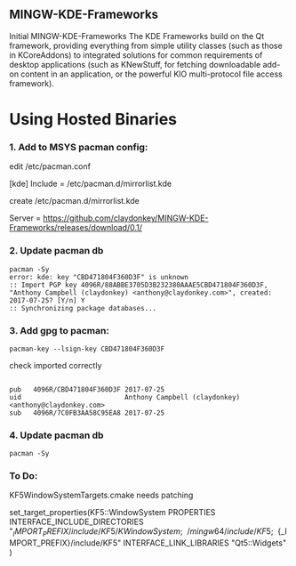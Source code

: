 ## MINGW-KDE-Frameworks
Initial MINGW-KDE-Frameworks
The KDE Frameworks build on the Qt framework, providing everything from simple utility classes (such as those in KCoreAddons) to integrated solutions for common requirements of desktop applications (such as KNewStuff, for fetching downloadable add-on content in an application, or the powerful KIO multi-protocol file access framework).

# Using Hosted Binaries
### 1. Add to MSYS pacman config:

edit /etc/pacman.conf

[kde]
Include = /etc/pacman.d/mirrorlist.kde

create /etc/pacman.d/mirrorlist.kde

Server = https://github.com/claydonkey/MINGW-KDE-Frameworks/releases/download/0.1/

### 2. Update pacman db

```
pacman -Sy
error: kde: key "CBD471804F360D3F" is unknown
:: Import PGP key 4096R/88ABBE3705D3B232380AAAE5CBD471804F360D3F, "Anthony Campbell (claydonkey) <anthony@claydonkey.com>", created:      2017-07-25? [Y/n] Y
:: Synchronizing package databases...
```

### 3. Add gpg to pacman:
```
pacman-key --lsign-key CBD471804F360D3F
```
check imported correctly
```gpg --homedir /etc/pacman.d/gnupg/ --list-keys --keyid-format long

pub   4096R/CBD471804F360D3F 2017-07-25
uid                          Anthony Campbell (claydonkey) <anthony@claydonkey.com>
sub   4096R/7C0FB3AA58C95EA8 2017-07-25
```

### 4. Update pacman db
```
pacman -Sy
```
### To Do:
KF5WindowSystemTargets.cmake needs patching

set_target_properties(KF5::WindowSystem PROPERTIES
  INTERFACE_INCLUDE_DIRECTORIES "${_IMPORT_PREFIX}/include/KF5/KWindowSystem;~~/mingw64/include/KF5;~~${_IMPORT_PREFIX}/include/KF5"
  INTERFACE_LINK_LIBRARIES "Qt5::Widgets"
)
